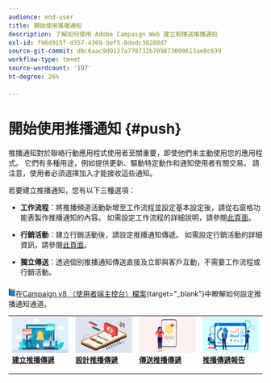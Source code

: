 ```yaml
---
audience: end-user
title: 開始使用推播通知
description: 了解如何使用 Adobe Campaign Web 建立和傳送推播通知
exl-id: f90d915f-d357-4309-bef5-0dedc30280d7
source-git-commit: d6c6aac9d9127a770732b709873008613ae8c639
workflow-type: tm+mt
source-wordcount: '197'
ht-degree: 26%

---
```


# 開始使用推播通知 {#push}

推播通知對於聯絡行動應用程式使用者至關重要，即使他們未主動使用您的應用程式。 它們有多種用途，例如提供更新、驅動特定動作和通知使用者有關交易。 請注意，使用者必須選擇加入才能接收這些通知。

若要建立推播通知，您有以下三種選項：

* **工作流程**：將推播頻道活動新增至工作流程並設定基本設定後，請從右窗格功能表製作推播通知的內容。 如需設定工作流程的詳細說明，請參閱[此頁面](../workflows/gs-workflows.md)。

* **行銷活動**：建立行銷活動後，請設定推播通知傳遞。 如需設定行銷活動的詳細資訊，請參閱[此頁面](../campaigns/gs-campaigns.md)。

* **獨立傳送**：透過個別推播通知傳送直接及立即與客戶互動，不需要工作流程或行銷活動。

![](../assets/do-not-localize/book.png)在[Campaign v8 （使用者端主控台）檔案](https://experienceleague.adobe.com/docs/campaign/campaign-v8/campaigns/send/push.html){target="_blank"}中瞭解如何設定推播通知通道。

<table style="table-layout:fixed"><tr style="border: 0;">
<td>
<a href="create-push.md">
<img alt="建立推播傳遞" src="assets/do-not-localize/push_create.jpeg">
</a>
<div><a href="create-push.md"><strong>建立推播傳遞</strong>
</div>
<p>
</td>
<td>
<a href="content-push.md">
<img alt="設計推播傳遞" src="assets/do-not-localize/push_design.jpeg">
</a>
<div>
<a href="content-push.md"><strong>設計推播傳遞<strong></strong></a>
</div>
<p></td>
<td>
<a href="send-push.md">
<img alt="傳送推播傳遞" src="assets/do-not-localize/push_send.jpeg">
</a>
<div>
<a href="send-push.md"><strong>傳送推播傳遞</strong></a>
</div>
<p>
</td>
<td>
<a href="send-push.md">
<img alt="推播傳遞報告 " src="assets/do-not-localize/push_report.jpeg">
</a>
<div>
<a href="send-push.md"><strong>推播傳遞報告 </strong></a>
</div>
<p>
</td>
</tr></table>